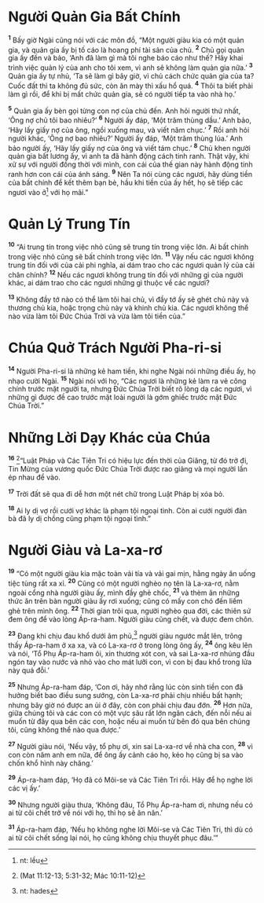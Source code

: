 # Người Quản Gia Bất Chính
<sup><b>1</b></sup> Bấy giờ Ngài cũng nói với các môn đồ, “Một người giàu kia có một quản gia, và quản gia ấy bị tố cáo là hoang phí tài sản của chủ. <sup><b>2</b></sup> Chủ gọi quản gia ấy đến và bảo, ‘Anh đã làm gì mà tôi nghe báo cáo như thế? Hãy khai trình việc quản lý của anh cho tôi xem, vì anh sẽ không làm quản gia nữa.’ <sup><b>3</b></sup> Quản gia ấy tự nhủ, ‘Ta sẽ làm gì bây giờ, vì chủ cách chức quản gia của ta? Cuốc đất thì ta không đủ sức, còn ăn mày thì xấu hổ quá. <sup><b>4</b></sup> Thôi ta biết phải làm gì rồi, để khi bị mất chức quản gia, sẽ có người tiếp ta vào nhà họ.’

<sup><b>5</b></sup> Quản gia ấy bèn gọi từng con nợ của chủ đến. Anh hỏi người thứ nhất, ‘Ông nợ chủ tôi bao nhiêu?’ <sup><b>6</b></sup> Người ấy đáp, ‘Một trăm thùng dầu.’ Anh bảo, ‘Hãy lấy giấy nợ của ông, ngồi xuống mau, và viết năm chục.’ <sup><b>7</b></sup> Rồi anh hỏi người khác, ‘Ông nợ bao nhiêu?’ Người ấy đáp, ‘Một trăm thùng lúa.’ Anh bảo người ấy, ‘Hãy lấy giấy nợ của ông và viết tám chục.’ <sup><b>8</b></sup> Chủ khen người quản gia bất lương ấy, vì anh ta đã hành động cách tinh ranh. Thật vậy, khi xử sự với người đồng thời với mình, con cái của thế gian này hành động tinh ranh hơn con cái của ánh sáng. <sup><b>9</b></sup> Nên Ta nói cùng các ngươi, hãy dùng tiền của bất chính để kết thêm bạn bè, hầu khi tiền của ấy hết, họ sẽ tiếp các ngươi vào ở[^1] với họ mãi.”

# Quản Lý Trung Tín
<sup><b>10</b></sup> “Ai trung tín trong việc nhỏ cũng sẽ trung tín trong việc lớn. Ai bất chính trong việc nhỏ cũng sẽ bất chính trong việc lớn. <sup><b>11</b></sup> Vậy nếu các ngươi không trung tín đối với của cải phi nghĩa, ai dám trao cho các ngươi quản lý của cải chân chính? <sup><b>12</b></sup> Nếu các ngươi không trung tín đối với những gì của người khác, ai dám trao cho các ngươi những gì thuộc về các ngươi?

<sup><b>13</b></sup> Không đầy tớ nào có thể làm tôi hai chủ, vì đầy tớ ấy sẽ ghét chủ này và thương chủ kia, hoặc trọng chủ này và khinh chủ kia. Các ngươi không thể nào vừa làm tôi Ðức Chúa Trời và vừa làm tôi tiền của.”

# Chúa Quở Trách Người Pha-ri-si
<sup><b>14</b></sup> Người Pha-ri-si là những kẻ ham tiền, khi nghe Ngài nói những điều ấy, họ nhạo cười Ngài. <sup><b>15</b></sup> Ngài nói với họ, “Các ngươi là những kẻ làm ra vẻ công chính trước mặt người ta, nhưng Ðức Chúa Trời biết rõ lòng dạ các ngươi, vì những gì được đề cao trước mặt loài người là gớm ghiếc trước mặt Ðức Chúa Trời.”

# Những Lời Dạy Khác của Chúa
<sup><b>16</b></sup> [^1*]“Luật Pháp và Các Tiên Tri có hiệu lực đến thời của Giăng, từ đó trở đi, Tin Mừng của vương quốc Ðức Chúa Trời được rao giảng và mọi người lấn ép nhau để vào.

<sup><b>17</b></sup> Trời đất sẽ qua đi dễ hơn một nét chữ trong Luật Pháp bị xóa bỏ.

<sup><b>18</b></sup> Ai ly dị vợ rồi cưới vợ khác là phạm tội ngoại tình. Còn ai cưới người đàn bà đã ly dị chồng cũng phạm tội ngoại tình.”

# Người Giàu và La-xa-rơ
<sup><b>19</b></sup> “Có một người giàu kia mặc toàn vải tía và vải gai mịn, hằng ngày ăn uống tiệc tùng rất xa xỉ. <sup><b>20</b></sup> Cũng có một người nghèo nọ tên là La-xa-rơ, nằm ngoài cổng nhà người giàu ấy, mình đầy ghẻ chốc, <sup><b>21</b></sup> và thèm ăn những thức ăn trên bàn người giàu ấy rơi xuống; cũng có mấy con chó đến liếm ghẻ trên mình ông. <sup><b>22</b></sup> Thời gian trôi qua, người nghèo qua đời, các thiên sứ đem ông để vào lòng Áp-ra-ham. Người giàu cũng chết, và được đem chôn.

<sup><b>23</b></sup> Ðang khi chịu đau khổ dưới âm phủ,[^2] người giàu ngước mắt lên, trông thấy Áp-ra-ham ở xa xa, và có La-xa-rơ ở trong lòng ông ấy, <sup><b>24</b></sup> ông kêu lên và nói, ‘Tổ Phụ Áp-ra-ham ôi, xin thương xót con, và sai La-xa-rơ nhúng đầu ngón tay vào nước và nhỏ vào cho mát lưỡi con, vì con bị đau khổ trong lửa này quá đỗi.’

<sup><b>25</b></sup> Nhưng Áp-ra-ham đáp, ‘Con ơi, hãy nhớ rằng lúc còn sinh tiền con đã hưởng biết bao điều sung sướng, còn La-xa-rơ phải chịu nhiều bất hạnh; nhưng bây giờ nó được an ủi ở đây, còn con phải chịu đau đớn. <sup><b>26</b></sup> Hơn nữa, giữa chúng tôi và các con có một vực sâu rất lớn ngăn cách, đến nỗi nếu ai muốn từ đây qua bên các con, hoặc nếu ai muốn từ bên đó qua bên chúng tôi, cũng không thể nào qua được.’

<sup><b>27</b></sup> Người giàu nói, ‘Nếu vậy, tổ phụ ơi, xin sai La-xa-rơ về nhà cha con, <sup><b>28</b></sup> vì con còn năm anh em nữa, để ông ấy cảnh cáo họ, kẻo họ cũng bị sa vào chốn khổ hình này chăng.’

<sup><b>29</b></sup> Áp-ra-ham đáp, ‘Họ đã có Môi-se và Các Tiên Tri rồi. Hãy để họ nghe lời các vị ấy.’

<sup><b>30</b></sup> Nhưng người giàu thưa, ‘Không đâu, Tổ Phụ Áp-ra-ham ơi, nhưng nếu có ai từ cõi chết trở về nói với họ, thì họ sẽ ăn năn.’

<sup><b>31</b></sup> Áp-ra-ham đáp, ‘Nếu họ không nghe lời Môi-se và Các Tiên Tri, thì dù có ai từ cõi chết sống lại nói, họ cũng không chịu thuyết phục đâu.’”

[^1]: nt: lều
[^2]: nt: hades
[^1*]: (Mat 11:12-13; 5:31-32; Mác 10:11-12)
